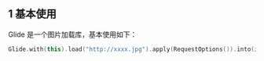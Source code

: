 ## 1  基本使用

Glide 是一个图片加载库，基本使用如下：

```kotlin
Glide.with(this).load("http://xxxx.jpg").apply(RequestOptions()).into(iv)
```

